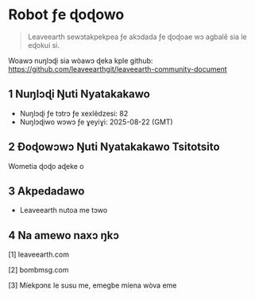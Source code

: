 # Robot ƒe ɖoɖowo

>Leaveearth sewɔtakpekpea ƒe akɔdada ƒe ɖoɖoae wɔ agbalẽ sia le eɖokui si.

Woawɔ nuŋlɔɖi sia wòawɔ ɖeka kple github: https://github.com/leaveearthgit/leaveearth-community-document

## 1 Nuŋlɔɖi Ŋuti Nyatakakawo

- Nuŋlɔɖi ƒe tɔtrɔ ƒe xexlẽdzesi: 82
- Nuŋlɔɖiwo wɔwɔ ƒe ɣeyiɣi: 2025-08-22 (GMT)

## 2 Ðoɖowɔwɔ Ŋuti Nyatakakawo Tsitotsito

Wometia ɖoɖo aɖeke o

## 3 Akpedadawo
* Leaveearth nutoa me tɔwo

## 4 Na amewo naxɔ ŋkɔ
[1] leaveearth.com

[2] bombmsg.com

[3] Míekpɔnɛ le susu me, emegbe míena wòva eme